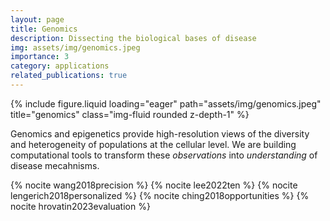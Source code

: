 ```yaml
---
layout: page
title: Genomics
description: Dissecting the biological bases of disease
img: assets/img/genomics.jpeg
importance: 3
category: applications
related_publications: true
---
```


{% include figure.liquid loading="eager" path="assets/img/genomics.jpeg" title="genomics" class="img-fluid rounded z-depth-1" %}

Genomics and epigenetics provide high-resolution views of the diversity and heterogeneity of populations at the cellular level. We are building computational tools to transform these _observations_ into _understanding_ of disease mecahnisms.

{% nocite wang2018precision %}
{% nocite lee2022ten %}
{% nocite lengerich2018personalized %}
{% nocite ching2018opportunities %}
{% nocite hrovatin2023evaluation %}

<br /><br />
